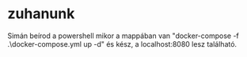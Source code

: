 # zuhanunk
Simán beírod a powershell mikor a mappában van "docker-compose -f .\docker-compose.yml up -d" és kész, a localhost:8080 lesz található.
